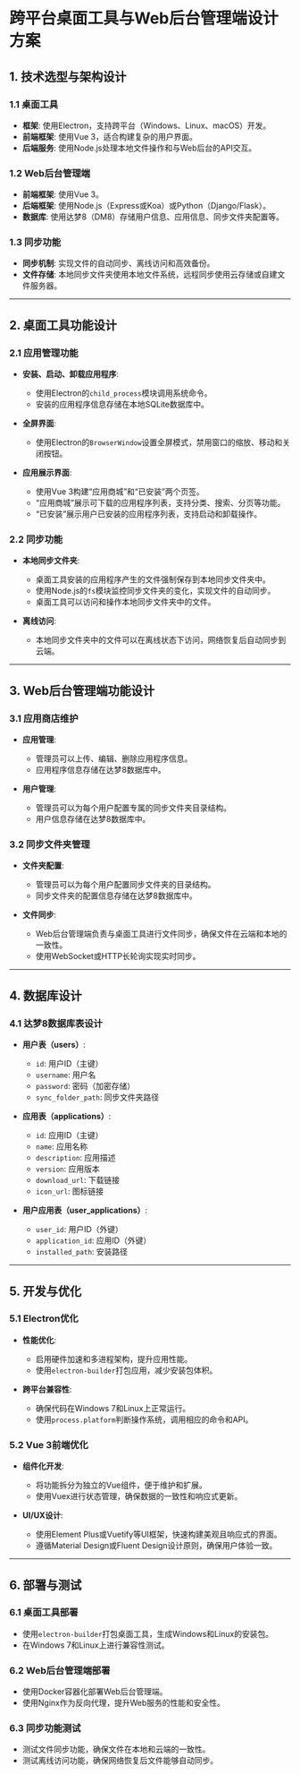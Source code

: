 # 跨平台桌面工具与Web后台管理端设计方案

## 1. 技术选型与架构设计

### 1.1 桌面工具
- **框架**: 使用Electron，支持跨平台（Windows、Linux、macOS）开发。
- **前端框架**: 使用Vue 3，适合构建复杂的用户界面。
- **后端服务**: 使用Node.js处理本地文件操作和与Web后台的API交互。

### 1.2 Web后台管理端
- **前端框架**: 使用Vue 3。
- **后端框架**: 使用Node.js（Express或Koa）或Python（Django/Flask）。
- **数据库**: 使用达梦8（DM8）存储用户信息、应用信息、同步文件夹配置等。

### 1.3 同步功能
- **同步机制**: 实现文件的自动同步、离线访问和高效备份。
- **文件存储**: 本地同步文件夹使用本地文件系统，远程同步使用云存储或自建文件服务器。

---

## 2. 桌面工具功能设计

### 2.1 应用管理功能
- **安装、启动、卸载应用程序**:
  - 使用Electron的`child_process`模块调用系统命令。
  - 安装的应用程序信息存储在本地SQLite数据库中。

- **全屏界面**:
  - 使用Electron的`BrowserWindow`设置全屏模式，禁用窗口的缩放、移动和关闭按钮。

- **应用展示界面**:
  - 使用Vue 3构建“应用商城”和“已安装”两个页签。
  - “应用商城”展示可下载的应用程序列表，支持分类、搜索、分页等功能。
  - “已安装”展示用户已安装的应用程序列表，支持启动和卸载操作。

### 2.2 同步功能
- **本地同步文件夹**:
  - 桌面工具安装的应用程序产生的文件强制保存到本地同步文件夹中。
  - 使用Node.js的`fs`模块监控同步文件夹的变化，实现文件的自动同步。
  - 桌面工具可以访问和操作本地同步文件夹中的文件。

- **离线访问**:
  - 本地同步文件夹中的文件可以在离线状态下访问，网络恢复后自动同步到云端。

---

## 3. Web后台管理端功能设计

### 3.1 应用商店维护
- **应用管理**:
  - 管理员可以上传、编辑、删除应用程序信息。
  - 应用程序信息存储在达梦8数据库中。

- **用户管理**:
  - 管理员可以为每个用户配置专属的同步文件夹目录结构。
  - 用户信息存储在达梦8数据库中。

### 3.2 同步文件夹管理
- **文件夹配置**:
  - 管理员可以为每个用户配置同步文件夹的目录结构。
  - 同步文件夹的配置信息存储在达梦8数据库中。

- **文件同步**:
  - Web后台管理端负责与桌面工具进行文件同步，确保文件在云端和本地的一致性。
  - 使用WebSocket或HTTP长轮询实现实时同步。

---

## 4. 数据库设计

### 4.1 达梦8数据库表设计
- **用户表（users）**:
  - `id`: 用户ID（主键）
  - `username`: 用户名
  - `password`: 密码（加密存储）
  - `sync_folder_path`: 同步文件夹路径

- **应用表（applications）**:
  - `id`: 应用ID（主键）
  - `name`: 应用名称
  - `description`: 应用描述
  - `version`: 应用版本
  - `download_url`: 下载链接
  - `icon_url`: 图标链接

- **用户应用表（user_applications）**:
  - `user_id`: 用户ID（外键）
  - `application_id`: 应用ID（外键）
  - `installed_path`: 安装路径

---

## 5. 开发与优化

### 5.1 Electron优化
- **性能优化**:
  - 启用硬件加速和多进程架构，提升应用性能。
  - 使用`electron-builder`打包应用，减少安装包体积。

- **跨平台兼容性**:
  - 确保代码在Windows 7和Linux上正常运行。
  - 使用`process.platform`判断操作系统，调用相应的命令和API。

### 5.2 Vue 3前端优化
- **组件化开发**:
  - 将功能拆分为独立的Vue组件，便于维护和扩展。
  - 使用Vuex进行状态管理，确保数据的一致性和响应式更新。

- **UI/UX设计**:
  - 使用Element Plus或Vuetify等UI框架，快速构建美观且响应式的界面。
  - 遵循Material Design或Fluent Design设计原则，确保用户体验一致。

---

## 6. 部署与测试

### 6.1 桌面工具部署
- 使用`electron-builder`打包桌面工具，生成Windows和Linux的安装包。
- 在Windows 7和Linux上进行兼容性测试。

### 6.2 Web后台管理端部署
- 使用Docker容器化部署Web后台管理端。
- 使用Nginx作为反向代理，提升Web服务的性能和安全性。

### 6.3 同步功能测试
- 测试文件同步功能，确保文件在本地和云端的一致性。
- 测试离线访问功能，确保网络恢复后文件能够自动同步。

